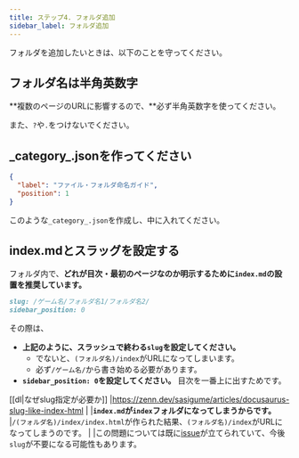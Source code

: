 ```yaml
---
title: ステップ4. フォルダ追加
sidebar_label: フォルダ追加
---
```


フォルダを追加したいときは、以下のことを守ってください。

## フォルダ名は半角英数字

**複数のページのURLに影響するので、**必ず半角英数字を使ってください。

また、`?`や`.`をつけないでください。

## \_category\_.jsonを作ってください

```json
{
  "label": "ファイル・フォルダ命名ガイド",
  "position": 1
}
```

このような`_category_.json`を作成し、中に入れてください。

## index.mdとスラッグを設定する

フォルダ内で、**どれが目次・最初のページなのか明示するために`index.md`の設置を推奨しています。**

```md
slug: /ゲーム名/フォルダ名1/フォルダ名2/
sidebar_position: 0
```

その際は、

- **上記のように、スラッシュで終わる`slug`を設定してください。**
  - でないと、`(フォルダ名)/index`がURLになってしまいます。
  - 必ず`/ゲーム名/`から書き始める必要があります。
- **`sidebar_position: 0`を設定してください。** 目次を一番上に出すためです。

[[dl|なぜslug指定が必要か]]
|<https://zenn.dev/sasigume/articles/docusaurus-slug-like-index-html>
|
|**`index.md`が`index`フォルダになってしまうからです。**
|`/(フォルダ名)/index/index.html`が作られた結果、`(フォルダ名)/index`がURLになってしまうのです。
|
|この問題については既に[issue](https://github.com/facebook/docusaurus/issues/2537)が立てられていて、今後`slug`が不要になる可能性もあります。
